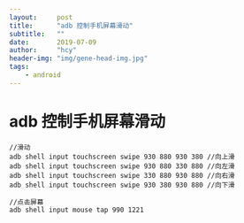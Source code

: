 ```yaml
---
layout:     post
title:      "adb 控制手机屏幕滑动"
subtitle:   ""
date:       2019-07-09
author:     "hcy"
header-img: "img/gene-head-img.jpg"
tags:
    - android
---
```



# adb 控制手机屏幕滑动
	
	//滑动
	adb shell input touchscreen swipe 930 880 930 380 //向上滑
	adb shell input touchscreen swipe 930 880 330 880 //向左滑
	adb shell input touchscreen swipe 330 880 930 880 //向右滑
	adb shell input touchscreen swipe 930 380 930 880 //向下滑
	
	//点击屏幕
	adb shell input mouse tap 990 1221